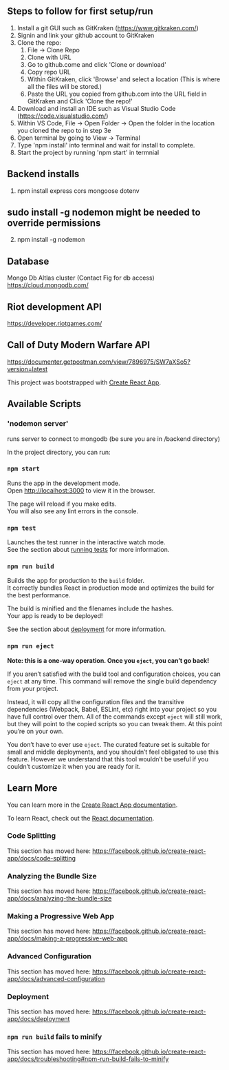 ## Steps to follow for first setup/run

1. Install a git GUI such as GitKraken (https://www.gitkraken.com/)
2. Signin and link your github account to GitKraken
3. Clone the repo:
   1. File -> Clone Repo
   1. Clone with URL
   1. Go to github.come and click 'Clone or download'
   1. Copy repo URL
   1. Within GitKraken, click 'Browse' and select a location (This is where all the files will be stored.)
   1. Paste the URL you copied from github.com into the URL field in GitKraken and Click 'Clone the repo!'
4. Download and install an IDE such as Visual Studio Code (https://code.visualstudio.com/)
5. Within VS Code, File -> Open Folder -> Open the folder in the location you cloned the repo to in step 3e
6. Open terminal by going to View -> Terminal
7. Type 'npm install' into terminal and wait for install to complete.
8. Start the project by running 'npm start' in termnial

## Backend installs

1. npm install express cors mongoose dotenv

## sudo install -g nodemon might be needed to override permissions

2. npm install -g nodemon

## Database

Mongo Db Altlas cluster (Contact Fig for db access)
https://cloud.mongodb.com/

## Riot development API

https://developer.riotgames.com/

## Call of Duty Modern Warfare API

https://documenter.getpostman.com/view/7896975/SW7aXSo5?version=latest

This project was bootstrapped with [Create React App](https://github.com/facebook/create-react-app).

## Available Scripts

### 'nodemon server'

runs server to connect to mongodb (be sure you are in /backend directory)

In the project directory, you can run:

### `npm start`

Runs the app in the development mode.<br>
Open [http://localhost:3000](http://localhost:3000) to view it in the browser.

The page will reload if you make edits.<br>
You will also see any lint errors in the console.

### `npm test`

Launches the test runner in the interactive watch mode.<br>
See the section about [running tests](https://facebook.github.io/create-react-app/docs/running-tests) for more information.

### `npm run build`

Builds the app for production to the `build` folder.<br>
It correctly bundles React in production mode and optimizes the build for the best performance.

The build is minified and the filenames include the hashes.<br>
Your app is ready to be deployed!

See the section about [deployment](https://facebook.github.io/create-react-app/docs/deployment) for more information.

### `npm run eject`

**Note: this is a one-way operation. Once you `eject`, you can’t go back!**

If you aren’t satisfied with the build tool and configuration choices, you can `eject` at any time. This command will remove the single build dependency from your project.

Instead, it will copy all the configuration files and the transitive dependencies (Webpack, Babel, ESLint, etc) right into your project so you have full control over them. All of the commands except `eject` will still work, but they will point to the copied scripts so you can tweak them. At this point you’re on your own.

You don’t have to ever use `eject`. The curated feature set is suitable for small and middle deployments, and you shouldn’t feel obligated to use this feature. However we understand that this tool wouldn’t be useful if you couldn’t customize it when you are ready for it.

## Learn More

You can learn more in the [Create React App documentation](https://facebook.github.io/create-react-app/docs/getting-started).

To learn React, check out the [React documentation](https://reactjs.org/).

### Code Splitting

This section has moved here: https://facebook.github.io/create-react-app/docs/code-splitting

### Analyzing the Bundle Size

This section has moved here: https://facebook.github.io/create-react-app/docs/analyzing-the-bundle-size

### Making a Progressive Web App

This section has moved here: https://facebook.github.io/create-react-app/docs/making-a-progressive-web-app

### Advanced Configuration

This section has moved here: https://facebook.github.io/create-react-app/docs/advanced-configuration

### Deployment

This section has moved here: https://facebook.github.io/create-react-app/docs/deployment

### `npm run build` fails to minify

This section has moved here: https://facebook.github.io/create-react-app/docs/troubleshooting#npm-run-build-fails-to-minify

